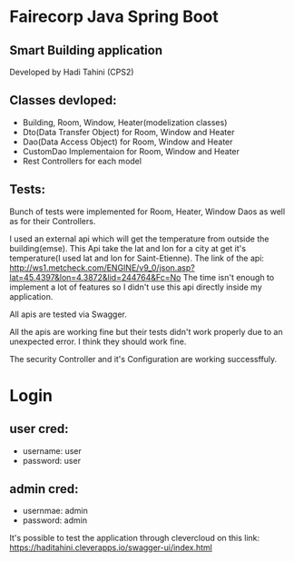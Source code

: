 # Fairecorp Java Spring Boot

## Smart Building application
Developed by Hadi Tahini (CPS2)

## Classes devloped:

- Building, Room, Window, Heater(modelization classes)
- Dto(Data Transfer Object) for Room, Window and Heater
- Dao(Data Access Object) for Room, Window and Heater
- CustomDao Implementaion for Room, Window and Heater
- Rest Controllers for each model

## Tests:

Bunch of tests were implemented for Room, Heater, Window Daos as well as for their Controllers.

I used an external api which will get the temperature from outside the building(emse). This Api take the lat and lon for a city at get it's temperature(I used lat and lon for Saint-Etienne).
The link of the api: http://ws1.metcheck.com/ENGINE/v9_0/json.asp?lat=45.4397&lon=4.3872&lid=244764&Fc=No
The time isn't enough to implement a lot of features so I didn't use this api directly inside my application.

All apis are tested via Swagger.

All the apis are working fine but their tests didn't work properly due to an unexpected error. I think they should work fine.

The security Controller and it's Configuration are working successffuly.

# Login
## user cred:
- username: user
- password: user

## admin cred:
- usernmae: admin
- password: admin

It's possible to test the application through clevercloud on this link:
https://haditahini.cleverapps.io/swagger-ui/index.html
